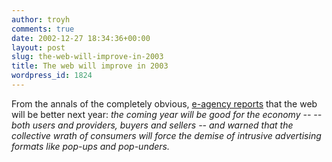 ```yaml
---
author: troyh
comments: true
date: 2002-12-27 18:34:36+00:00
layout: post
slug: the-web-will-improve-in-2003
title: The web will improve in 2003
wordpress_id: 1824
---
```


From the annals of the completely obvious, [e-agency reports](http://siliconvalley..com/news/article.php/10862_1561861) that the web will be better next year: _the coming year will be good for the  economy -- -- both users and providers, buyers and sellers -- and warned that the collective wrath of consumers will force the demise of intrusive advertising formats like pop-ups and pop-unders._
